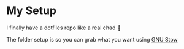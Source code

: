 # My Setup

I finally have a dotfiles repo like a real chad 👨 

The folder setup is so you can grab what you want using [GNU Stow](https://www.gnu.org/software/stow/)
